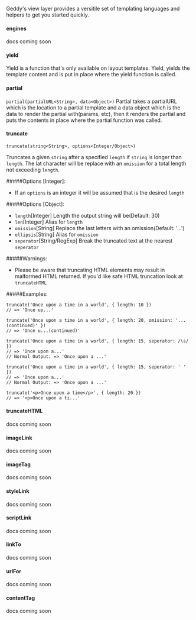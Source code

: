 Geddy's view layer provides a versitile set of templating languages and helpers to get you started quickly.
#### engines
docs coming soon
#### yield
Yield is a function that's only available on layout templates. Yield, yields the template content and is put in place where the yield function is called.
#### partial
`partial(partialURL<String>, data<Object>)`
Partial takes a partialURL which is the location to a partial template and a data object which is the data to render the partial with(params, etc), then it renders the partial and puts the contents in place where the partial function was called.
#### truncate
`truncate(string<String>, options<Integer/Object>)`

Truncates a given `string` after a specified `length` if `string` is longer than `length`. The lat character will be replace with an `omission` for a total length not exceeding `length`. 

#####Options [Integer]:
- If an `options` is an integer it will be assumed that is the desired `length`

#####Options [Object]:
- `length`[Integer] Length the output string will be(Default: 30)
- `len`[Integer] Alias for `length`
- `omission`[String] Replace the last letters with an omission(Default: '...')
- `ellipsis`[String] Alias for `omission`
- `seperator`[String/RegExp] Break the truncated text at the nearest `seperator`

#####Warnings:
- Please be aware that truncating HTML elements may result in malformed HTML returned. If you'd like safe HTML truncation look at `truncateHTML`

#####Examples:
```
truncate('Once upon a time in a world', { length: 10 })
// => 'Once up...'
```
```
truncate('Once upon a time in a world', { length: 20, omission: '...(continued)' })
// => 'Once u...(continued)'
```
```
truncate('Once upon a time in a world', { length: 15, seperator: /\s/ })
// => 'Once upon a...'
// Normal Output: => 'Once upon a ...'
```
```
truncate('Once upon a time in a world', { length: 15, seperator: ' ' })
// => 'Once upon a...'
// Normal Output: => 'Once upon a ...'
```
```
truncate('<p>Once upon a time</p>', { length: 20 })
// => '<p>Once upon a ti...'
```
#### truncateHTML
docs coming soon
#### imageLink
docs coming soon
#### imageTag
docs coming soon
#### styleLink
docs coming soon
#### scriptLink
docs coming soon
#### linkTo
docs coming soon
#### urlFor
docs coming soon
#### contentTag
docs coming soon
